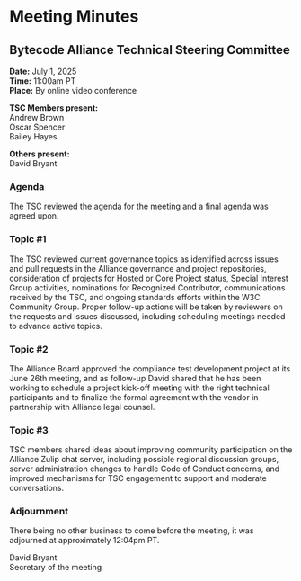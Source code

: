 # Meeting Minutes
## Bytecode Alliance Technical Steering Committee
**Date:** July 1, 2025  
**Time:** 11:00am PT  
**Place:** By online video conference  

**TSC Members present:**  
Andrew Brown  
Oscar Spencer  
Bailey Hayes  

**Others present:**  
David Bryant  

### Agenda
The TSC reviewed the agenda for the meeting and a final agenda was agreed upon.

### Topic #1
The TSC reviewed current governance topics as identified across issues and pull requests in the Alliance governance and project repositories, consideration of projects for Hosted or Core Project status, Special Interest Group activities, nominations for Recognized Contributor, communications received by the TSC, and ongoing standards efforts within the W3C Community Group. Proper follow-up actions will be taken by reviewers on the requests and issues discussed, including scheduling meetings needed to advance active topics.

### Topic #2
The Alliance Board approved the compliance test development project at its June 26th meeting, and as follow-up David shared that he has been working to schedule a project kick-off meeting with the right technical participants and to finalize the formal agreement with the vendor in partnership with Alliance legal counsel.

### Topic #3
TSC members shared ideas about improving community participation on the Alliance Zulip chat server, including possible regional discussion groups, server administration changes to handle Code of Conduct concerns, and improved mechanisms for TSC engagement to support and moderate conversations.

### Adjournment
There being no other business to come before the meeting, it was adjourned at approximately 12:04pm PT.

David Bryant  
Secretary of the meeting